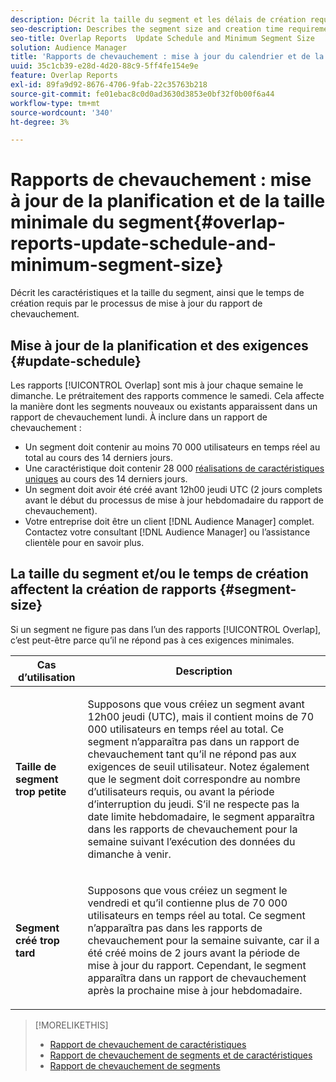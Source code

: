 ```yaml
---
description: Décrit la taille du segment et les délais de création requis par le processus de mise à jour du rapport de chevauchement.
seo-description: Describes the segment size and creation time requirements required by the Overlap report update process.
seo-title: Overlap Reports  Update Schedule and Minimum Segment Size
solution: Audience Manager
title: 'Rapports de chevauchement : mise à jour du calendrier et de la taille minimale du segment'
uuid: 35c1cb39-e28d-4d20-88c9-5ff4fe154e9e
feature: Overlap Reports
exl-id: 89fa9d92-8676-4706-9fab-22c35763b218
source-git-commit: fe01ebac8c0d0ad3630d3853e0bf32f0b00f6a44
workflow-type: tm+mt
source-wordcount: '340'
ht-degree: 3%

---
```


# Rapports de chevauchement : mise à jour de la planification et de la taille minimale du segment{#overlap-reports-update-schedule-and-minimum-segment-size}

Décrit les caractéristiques et la taille du segment, ainsi que le temps de création requis par le processus de mise à jour du rapport de chevauchement.

## Mise à jour de la planification et des exigences {#update-schedule}

Les rapports [!UICONTROL Overlap] sont mis à jour chaque semaine le dimanche. Le prétraitement des rapports commence le samedi. Cela affecte la manière dont les segments nouveaux ou existants apparaissent dans un rapport de chevauchement lundi. À inclure dans un rapport de chevauchement :

* Un segment doit contenir au moins 70 000 utilisateurs en temps réel au total au cours des 14 derniers jours.
* Une caractéristique doit contenir 28 000 [réalisations de caractéristiques uniques](/help/using/features/traits/trait-and-segment-qualification-reference.md) au cours des 14 derniers jours.
* Un segment doit avoir été créé avant 12h00 jeudi UTC (2 jours complets avant le début du processus de mise à jour hebdomadaire du rapport de chevauchement).
* Votre entreprise doit être un client [!DNL Audience Manager] complet. Contactez votre consultant [!DNL Audience Manager] ou l’assistance clientèle pour en savoir plus.

## La taille du segment et/ou le temps de création affectent la création de rapports {#segment-size}

Si un segment ne figure pas dans l’un des rapports [!UICONTROL Overlap], c’est peut-être parce qu’il ne répond pas à ces exigences minimales.

<table id="table_BE2937C1FA314BBDBD1D026321D6E6B1"> 
 <thead> 
  <tr> 
   <th colname="col1" class="entry"> Cas d’utilisation </th> 
   <th colname="col2" class="entry"> Description </th> 
  </tr> 
 </thead>
 <tbody> 
  <tr> 
   <td colname="col1"> <p> <b>Taille de segment trop petite</b> </p> </td> 
   <td colname="col2"> <p>Supposons que vous créiez un segment avant 12h00 jeudi (UTC), mais il contient moins de 70 000 utilisateurs en temps réel au total. Ce segment n’apparaîtra pas dans un <span class="wintitle"> rapport de chevauchement</span> tant qu’il ne répond pas aux exigences de seuil utilisateur. Notez également que le segment doit correspondre au nombre d’utilisateurs requis, ou avant la période d’interruption du jeudi. S’il ne respecte pas la date limite hebdomadaire, le segment apparaîtra dans les <span class="wintitle"> rapports de chevauchement</span> pour la semaine suivant l’exécution des données du dimanche à venir. </p> </td> 
  </tr> 
  <tr> 
   <td colname="col1"> <p> <b>Segment créé trop tard</b> </p> </td> 
   <td colname="col2"> <p>Supposons que vous créiez un segment le vendredi et qu’il contienne plus de 70 000 utilisateurs en temps réel au total. Ce segment n’apparaîtra pas dans les <span class="wintitle"> rapports de chevauchement</span> pour la semaine suivante, car il a été créé moins de 2 jours avant la période de mise à jour du rapport. Cependant, le segment apparaîtra dans un <span class="wintitle"> rapport de chevauchement</span> après la prochaine mise à jour hebdomadaire. </p> </td> 
  </tr> 
 </tbody> 
</table>

>[!MORELIKETHIS]
>
>* [Rapport de chevauchement de caractéristiques](../../reporting/dynamic-reports/trait-trait-overlap-report.md#trait-to-trait-overlap-report)
>* [Rapport de chevauchement de segments et de caractéristiques](../../reporting/dynamic-reports/segment-trait-overlap-report.md)
>* [Rapport de chevauchement de segments](../../reporting/dynamic-reports/segment-segment-overlap-report.md)
